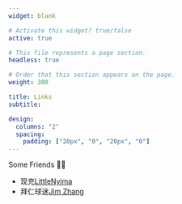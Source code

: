 ```yaml
---
widget: blank

# Activate this widget? true/false
active: true

# This file represents a page section.
headless: true

# Order that this section appears on the page.
weight: 300

title: Links
subtitle:

design:
  columns: "2"
  spacing:
    padding: ["20px", "0", "20px", "0"]
---
```




Some Friends 👬🏻

* 现充[LittleNyima](https://littlenyima.github.io/)
* 拜仁球迷[Jim Zhang](https://jimzhang.me/)







